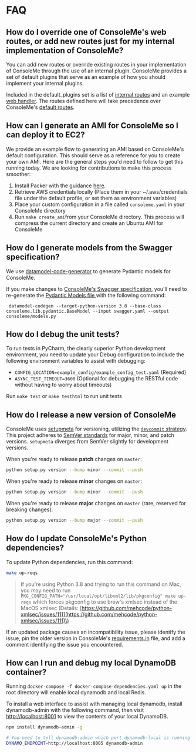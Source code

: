 # FAQ

## How do I override one of ConsoleMe's web routes, or add new routes just for my internal implementation of ConsoleMe?

You can add new routes or override existing routes in your implementation of ConsoleMe through the use of an internal plugin. ConsoleMe provides a set of default plugins that serve as an example of how you should implement your internal plugins.

Included in the default\_plugins set is a list of [internal routes](https://github.com/Netflix/consoleme/blob/master/consoleme/default_plugins/consoleme/plugins/internal_routes/internal_routes.py) and an example [web handler](https://github.com/Netflix/consoleme/blob/master/consoleme/default_plugins/plugins/internal_routes/handlers/internal_demo_route.py#L9). The routes defined here will take precedence over ConsoleMe's [default routes](https://github.com/Netflix/consoleme/blob/master/consoleme/routes.py#L91).

## How can I generate an AMI for ConsoleMe so I can deploy it to EC2?

We provide an example flow to generating an AMI based on ConsoleMe's default configuration. This should serve as a reference for you to create your own AMI. Here are the general steps you'd need to follow to get this running today. We are looking for contributions to make this process smoother:

1. Install Packer with the guidance [here](https://learn.hashicorp.com/tutorials/packer/getting-started-install).
2. Retrieve AWS credentials locally \(Place them in your ~/.aws/credentials file under the default profile, or set them as environment variables\)
3. Place your custom configuration in a file called `consoleme.yaml` in your ConsoleMe directory
4. Run `make create_ami`from your ConsoleMe directory. This process will compress the current directory and create an Ubuntu AMI for ConsoleMe

## How do I generate models from the Swagger specification?

We use [datamodel-code-generator](https://github.com/koxudaxi/datamodel-code-generator) to generate Pydantic models for ConsoleMe.

If you make changes to [ConsoleMe's Swagger specification](https://github.com/Netflix/consoleme/blob/master/swagger.yaml), you'll need to re-generate the [Pydantic Models file ](https://github.com/Netflix/consoleme/blob/master/consoleme/models.py)with the following command:

```text
 datamodel-codegen --target-python-version 3.8 --base-class consoleme.lib.pydantic.BaseModel --input swagger.yaml --output consoleme/models.py
```

## How do I debug the unit tests?

To run tests in PyCharm, the clearly superior Python development environment, you need to update your Debug configuration to include the following environment variables to assist with debugging:

* `CONFIG_LOCATION=example_config/example_config_test.yaml` \(Required\)
* `ASYNC_TEST_TIMEOUT=3600` \(Optional for debugging the RESTful code without having to worry about timeouts\)

Run `make test` or `make testhtml` to run unit tests

## How do I release a new version of ConsoleMe

ConsoleMe uses [setupmeta](https://github.com/zsimic/setupmeta) for versioning, utilizing the [`devcommit` strategy](https://github.com/zsimic/setupmeta/blob/master/docs/versioning.rst#devcommit). This project adheres to [SemVer standards](https://semver.org/#summary) for major, minor, and patch versions. `setupmeta` diverges from SemVer slightly for development versions.

When you're ready to release **patch** changes on `master`:

```bash
python setup.py version --bump minor --commit --push
```

When you're ready to release **minor** changes on `master`:

```bash
python setup.py version --bump minor --commit --push
```

When you're ready to release **major** changes on `master` \(rare, reserved for breaking changes\):

```bash
python setup.py version --bump major --commit --push
```

## How do I update ConsoleMe's Python dependencies?

To update Python dependencies, run this command:

```bash
make up-reqs
```

> If you're using Python 3.8 and trying to run this command on Mac, you may need to run `PKG_CONFIG_PATH="/usr/local/opt/libxml2/lib/pkgconfig" make up-reqs` which forces pkgconfig to use brew's xmlsec instead of the MacOS xmlsec \(Details: [https://github.com/mehcode/python-xmlsec/issues/111](https://github.com/mehcode/python-xmlsec/issues/111)\)

If an updated package causes an incompatibility issue, please identify the issue, pin the older version in ConsoleMe's [requirements.in](https://github.com/Netflix/consoleme/blob/master/requirements.in) file, and add a comment identifying the issue you encountered.

## How can I run and debug my local DynamoDB container?

Running `docker-compose -f docker-compose-dependencies.yaml up` in the root directory will enable local dynamodb and local Redis.

To install a web interface to assist with managing local dynamodb, install dynamodb-admin with the following command, then visit [http://localhost:8001](http://localhost:8001) to view the contents of your local DynamoDB.

```bash
npm install dynamodb-admin -g

# You need to tell dynamodb-admin which port dynamodb-local is running on when running dynamodb-admin
DYNAMO_ENDPOINT=http://localhost:8005 dynamodb-admin
```

